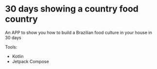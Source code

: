 # 30 days showing a country food country
An APP to show you how to build a Brazilian food culture in your house in 30 days

Tools:
- Kotlin
- Jetpack Compose